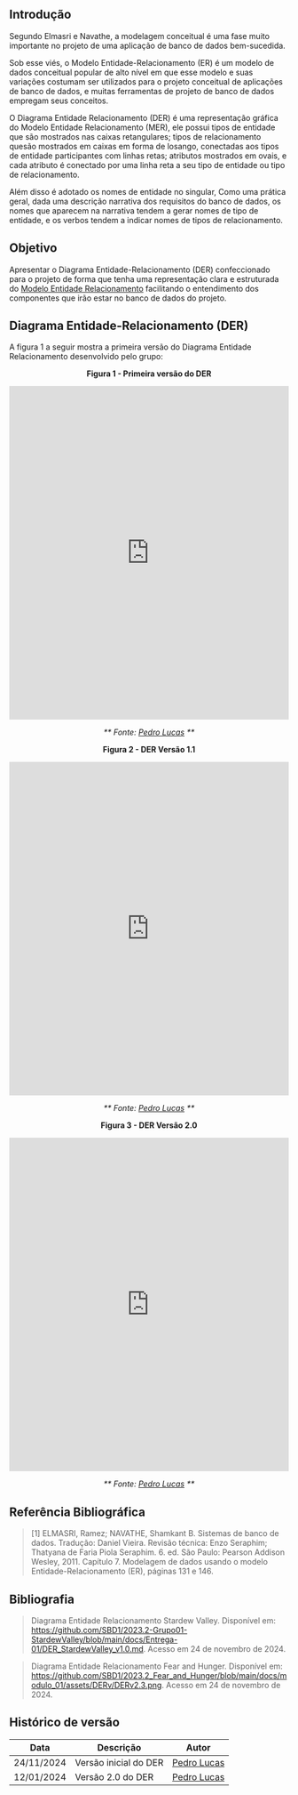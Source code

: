 ## Introdução
Segundo Elmasri e Navathe, a modelagem conceitual é uma fase muito importante no projeto de uma aplicação de banco de dados bem-sucedida.

Sob esse viés, o Modelo Entidade-Relacionamento (ER) é um modelo de dados conceitual popular de alto nível em que esse modelo e suas variações costumam ser utilizados para o projeto conceitual de aplicações de banco de dados, e muitas ferramentas de projeto de banco de dados empregam seus conceitos.

O Diagrama Entidade Relacionamento (DER) é uma representação gráfica do Modelo Entidade Relacionamento (MER), ele possui tipos de entidade que são mostrados nas caixas retangulares; tipos de relacionamento quesão mostrados em caixas em forma de losango, conectadas aos tipos de entidade participantes com linhas retas; atributos mostrados em ovais, e cada atributo é conectado por uma linha reta a seu tipo de entidade ou tipo de relacionamento.

Além disso é adotado os nomes de entidade no singular, Como uma prática geral, dada uma descrição narrativa dos requisitos do banco de dados, os nomes que aparecem na narrativa tendem a gerar nomes de tipo de entidade, e os verbos tendem a indicar nomes de tipos de relacionamento.

## Objetivo
Apresentar o Diagrama Entidade-Relacionamento (DER) confeccionado para o projeto de forma que tenha uma representação clara e estruturada do [Modelo Entidade Relacionamento]() facilitando o entendimento dos componentes que irão estar no banco de dados do projeto.

## Diagrama Entidade-Relacionamento (DER)
A figura 1 a seguir mostra a primeira versão do Diagrama Entidade Relacionamento desenvolvido pelo grupo:

<center>

**Figura 1 - Primeira versão do DER**

<iframe 
    frameborder="0" 
    width="100%" 
    height="600px" 
    src="https://viewer.diagrams.net/?tags=%7B%7D&lightbox=1&highlight=0000ff&edit=_blank&layers=1&nav=1#Uhttps%3A%2F%2Fdrive.google.com%2Fuc%3Fid%3D1IY94sIUTh1pMHKPSnjLbu7Q5a9m6m4tW%26export%3Ddownload">
</iframe>

_** Fonte: [Pedro Lucas](https://github.com/lucasdray) **_

</center>


<center>

**Figura 2 - DER Versão 1.1**

<iframe 
    frameborder="0" 
    width="100%" 
    height="600px" 
    src="https://viewer.diagrams.net/?tags=%7B%7D&lightbox=1&highlight=0000ff&edit=_blank&layers=1&nav=1&title=DER%20V1.1#Uhttps%3A%2F%2Fdrive.google.com%2Fuc%3Fid%3D1gXPT85k_hdsABKSYvHnIu5JwqM4PP0p4%26export%3Ddownload">
</iframe>

_** Fonte: [Pedro Lucas](https://github.com/lucasdray) **_

</center>
<center>

**Figura 3 - DER Versão 2.0**

<iframe 
    frameborder="0" 
    width="100%" 
    height="600px"
    src="https://viewer.diagrams.net/?tags=%7B%7D&lightbox=1&highlight=0000ff&edit=_blank&layers=1&nav=1&title=DER%202.0.drawio#Uhttps%3A%2F%2Fdrive.google.com%2Fuc%3Fid%3D1hnu9QFhT-UIqXl9tar8-YFjfSFKe8fRg%26export%3Ddownload">
    
</iframe>

_** Fonte: [Pedro Lucas](https://github.com/lucasdray) **_

</center>

## Referência Bibliográfica

> [1] ELMASRI, Ramez; NAVATHE, Shamkant B. Sistemas de banco de dados. Tradução: Daniel Vieira. Revisão técnica: Enzo Seraphim; Thatyana de Faria Piola Seraphim. 6. ed. São Paulo: Pearson Addison Wesley, 2011. Capítulo 7. Modelagem de dados usando o modelo Entidade-Relacionamento (ER), páginas 131 e 146.

## Bibliografia

> Diagrama Entidade Relacionamento Stardew Valley. Disponível em: https://github.com/SBD1/2023.2-Grupo01-StardewValley/blob/main/docs/Entrega-01/DER_StardewValley_v1.0.md. Acesso em 24 de novembro de 2024.

> Diagrama Entidade Relacionamento Fear and Hunger. Disponível em: https://github.com/SBD1/2023.2_Fear_and_Hunger/blob/main/docs/modulo_01/assets/DERv/DERv2.3.png. Acesso em 24 de novembro de 2024.

## Histórico de versão

| Data       | Descrição             | Autor                                       |
| ---------- | --------------------- | ------------------------------------------- |
| 24/11/2024 | Versão inicial do DER | [Pedro Lucas](https://github.com/lucasdray) |
| 12/01/2024 | Versão 2.0 do DER     | [Pedro Lucas](https://github.com/lucasdray) |
